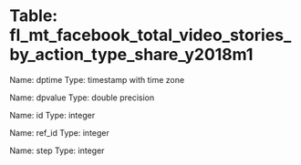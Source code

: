 Table: fl_mt_facebook_total_video_stories_by_action_type_share_y2018m1
======================================================================

Name: dptime
Type: timestamp with time zone

Name: dpvalue
Type: double precision

Name: id
Type: integer

Name: ref_id
Type: integer

Name: step
Type: integer

